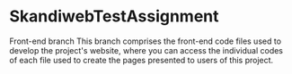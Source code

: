 # SkandiwebTestAssignment
 Front-end branch
 This branch comprises the front-end code files used to develop the project's website, where you can access the individual codes of each file used to create the pages presented to users of this project.

